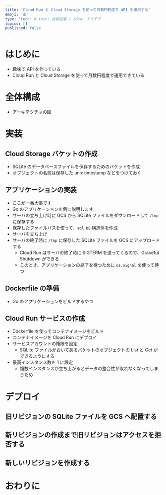 ```yaml
---
title: 'Cloud Run と Cloud Storage を使って月数円程度で API を運用する'
emoji: '⛳️'
type: 'tech' # tech: 技術記事 / idea: アイデア
topics: []
published: false
---
```


# はじめに

- 趣味で API を作っている
- Cloud Run と Cloud Storage を使って月数円程度で運用できている

# 全体構成

- アーキテクチャの図

# 実装

## Cloud Storage バケットの作成

- SQLite のデータベースファイルを保存するためのバケットを作成
- オブジェクトの名前は保存した unix timestamp などをつけておく

## アプリケーションの実装

- ここが一番大事です
- Go のアプリケーションを例に説明します
- サーバの立ち上げ時に GCS から SQLite ファイルをダウンロードして `/tmp` に保存する
- 保存したファイルパスを使って、`sql.DB` 構造体を作成
- サーバを立ち上げ
- サーバの終了時に `/tmp` に保存した SQLite ファイルを GCS にアップロードする
  - Cloud Run はサーバの終了時に SIGTERM を送ってくるので、Graceful Shutdown ができる
  - このとき、アプリケーションの終了を待つために `os.Signal` を使って待つ

## Dockerfile の準備

- Go のアプリケーションをビルドするやつ

## Cloud Run サービスの作成

- Dockerfile を使ってコンテナイメージをビルド
- コンテナイメージを Cloud Run にデプロイ
- サービスアカウントの権限を設定
  - SQLite ファイルがおいてあるバケットのオブジェクトの List と Get ができるようにする
- 最高インスタンス数を 1 に設定
  - 複数インスタンスが立ち上がるとデータの整合性が取れなくなってしまうため

# デプロイ

## 旧リビジョンの SQLite ファイルを GCS へ配置する

## 新リビジョンの作成まで旧リビジョンはアクセスを拒否する

## 新しいリビジョンを作成する

# おわりに

